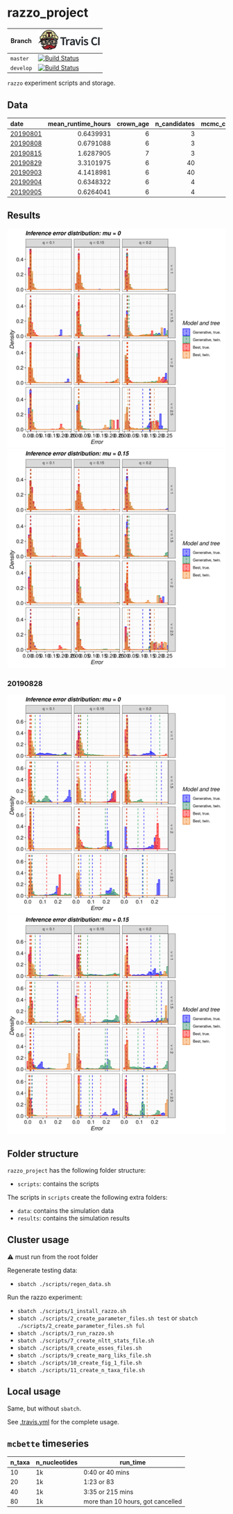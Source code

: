 # razzo_project

Branch|[![Travis CI logo](pics/TravisCI.png)](https://travis-ci.org)
---|---
`master`|[![Build Status](https://travis-ci.org/richelbilderbeek/razzo_project.svg?branch=master)](https://travis-ci.org/richelbilderbeek/razzo_project)
`develop`|[![Build Status](https://travis-ci.org/richelbilderbeek/razzo_project.svg?branch=develop)](https://travis-ci.org/richelbilderbeek/razzo_project)

`razzo` experiment scripts and storage.

## Data


|date                                                          | mean_runtime_hours| crown_age| n_candidates| mcmc_chain_length| n_replicates| mean_n_taxa| mean_ess|
|:-------------------------------------------------------------|------------------:|---------:|------------:|-----------------:|------------:|-----------:|--------:|
|[20190801](http://richelbilderbeek.nl/razzo_project_20190801) |          0.6439931|         6|            3|           1111000|            2|    26.81250| 552.0521|
|[20190808](http://richelbilderbeek.nl/razzo_project_20190808) |          0.6791088|         6|            3|           1111000|            2|    26.81250| 541.2969|
|[20190815](http://richelbilderbeek.nl/razzo_project_20190815) |          1.6287905|         7|            3|           1111000|            2|    56.75000| 463.0667|
|[20190829](http://richelbilderbeek.nl/razzo_project_20190829) |          3.3101975|         6|           40|           1000000|            2|    26.81250| 421.7337|
|[20190903](http://richelbilderbeek.nl/razzo_project_20190903) |          4.1418981|         6|           40|           1000000|            2|    26.81250| 429.4056|
|[20190904](http://richelbilderbeek.nl/razzo_project_20190904) |          0.6348322|         6|            4|           1000000|            2|    26.81250| 478.9740|
|[20190905](http://richelbilderbeek.nl/razzo_project_20190905) |          0.6264041|         6|            4|           1000000|           10|    28.33333| 502.4483|

## Results

![](pics/20190905_figure_1a.png)
![](pics/20190905_figure_1b.png)

### 20190828

![](pics/20190829_figure_1a.png)
![](pics/20190829_figure_1b.png)

## Folder structure

`razzo_project` has the following folder structure:

 * `scripts`: contains the scripts

The scripts in `scripts` create the following extra folders:

 * `data`: contains the simulation data
 * `results`: contains the simulation results

## Cluster usage

:warning: must run from the root folder

Regenerate testing data:

 * `sbatch ./scripts/regen_data.sh`

Run the razzo experiment:

 * `sbatch ./scripts/1_install_razzo.sh`
 * `sbatch ./scripts/2_create_parameter_files.sh test` or `sbatch ./scripts/2_create_parameter_files.sh ful`
 * `sbatch ./scripts/3_run_razzo.sh`
 * `sbatch ./scripts/7_create_nltt_stats_file.sh`
 * `sbatch ./scripts/8_create_esses_files.sh`
 * `sbatch ./scripts/9_create_marg_liks_file.sh`
 * `sbatch ./scripts/10_create_fig_1_file.sh`
 * `sbatch ./scripts/11_create_n_taxa_file.sh`

## Local usage

Same, but without `sbatch`.

See [.travis.yml](.travis.yml) for the complete usage.

## `mcbette` timeseries

n_taxa|n_nucleotides|run_time
---|---|---
10|1k|0:40 or 40 mins
20|1k|1:23 or 83
40|1k|3:35 or 215 mins
80|1k|more than 10 hours, got cancelled

